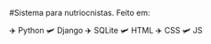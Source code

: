 #Sistema para nutriocnistas.
      Feito em:
      
✈️ Python
🛩️ Django
✈️ SQLite
🛩️ HTML
✈️ CSS
🛩️ JS

